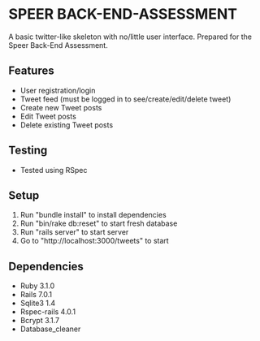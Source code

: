 # SPEER BACK-END-ASSESSMENT 

A basic twitter-like skeleton with no/little user interface. Prepared for the Speer Back-End Assessment.

## Features

* User registration/login
* Tweet feed (must be logged in to see/create/edit/delete tweet)
* Create new Tweet posts
* Edit Tweet posts
* Delete existing Tweet posts

## Testing

* Tested using RSpec

## Setup

1. Run "bundle install" to install dependencies
2. Run "bin/rake db:reset" to start fresh database
3. Run "rails server" to start server
4. Go to "http://localhost:3000/tweets" to start

## Dependencies
* Ruby 3.1.0
* Rails 7.0.1
* Sqlite3 1.4
* Rspec-rails 4.0.1
* Bcrypt 3.1.7
* Database_cleaner

